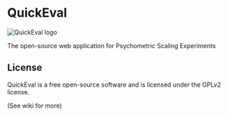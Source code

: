 <h1>QuickEval</h1>
<p><img src="http://i.imgur.com/NM08JLj.png" alt="QuickEval logo" height="" width=""></p>

<p>The open-source web application for Psychometric Scaling Experiments</p>


<h2>License</h2>
QuickEval is a free open-source software and is licensed under the GPLv2 license.

(See wiki for more)
